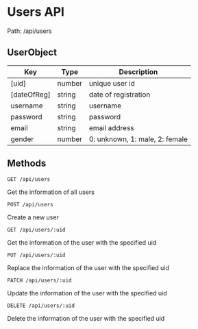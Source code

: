 # Users API
Path: /api/users

## UserObject
Key        |Type  |Description
-----------|------|------------------------------
[uid]      |number|unique user id
[dateOfReg]|string|date of registration
username   |string|username
password   |string|password
email      |string|email address
gender     |number|0: unknown, 1: male, 2: female

## Methods
`GET /api/users`

Get the information of all users

`POST /api/users`

Create a new user

`GET /api/users/:uid`

Get the information of the user with the specified uid

`PUT /api/users/:uid`

Replace the information of the user with the specified uid

`PATCH /api/users/:uid`

Update the information of the user with the specified uid

`DELETE /api/users/:uid`

Delete the information of the user with the specified uid
